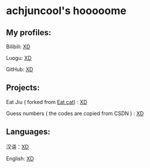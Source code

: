 # achjuncool's hooooome

## My profiles:
Bilibili: [XD](https://space.bilibili.com/520843575)

Luogu: [XD](https://www.luogu.com.cn/user/604622)

GitHub: [XD](https://github.com/achjuncool)

## Projects: 
Eat Jiu ( forked from [Eat cat](https://eafoo.github.io/eatcat/)) : [XD](https://achjuncool.github.io/eajiu)

Guess numbers ( the codes are copied from CSDN ) : [XD](https://achjuncool.github.io/guessthenumber)

## Languages:
汉语：[XD](https://achjuncool.github.io/zh-cn)

English: [XD](https://achjuncool.github.io/en-us)
 
